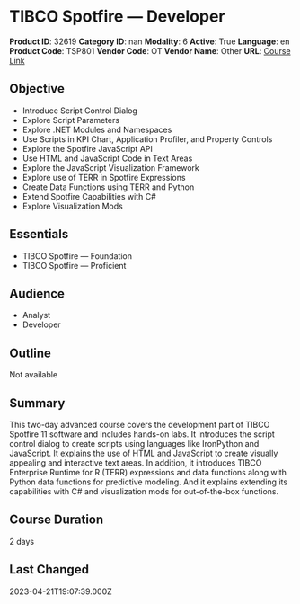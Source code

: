# TIBCO Spotfire — Developer

**Product ID**: 32619
**Category ID**: nan
**Modality**: 6
**Active**: True
**Language**: en
**Product Code**: TSP801
**Vendor Code**: OT
**Vendor Name**: Other
**URL**: [Course Link](https://www.fastlaneus.com/course/ot-tsp801)

## Objective
- Introduce Script Control Dialog
- Explore Script Parameters
- Explore .NET Modules and Namespaces
- Use Scripts in KPI Chart, Application Profiler, and Property Controls
- Explore the Spotfire JavaScript API
- Use HTML and JavaScript Code in Text Areas
- Explore the JavaScript Visualization Framework
- Explore use of TERR in Spotfire Expressions
- Create Data Functions using TERR and Python
- Extend Spotfire Capabilities with C#
- Explore Visualization Mods

## Essentials
- TIBCO Spotfire — Foundation
- TIBCO Spotfire — Proficient

## Audience
- Analyst
- Developer

## Outline
Not available

## Summary
This two-day advanced course covers the development part of TIBCO Spotfire 11 software and includes hands-on labs. It introduces the script control dialog to create scripts using languages like IronPython and JavaScript. It explains the use of HTML and JavaScript to create visually appealing and interactive text areas. In addition, it introduces TIBCO Enterprise Runtime for R (TERR) expressions and data functions along with Python data functions for predictive modeling. And it explains extending its capabilities with C# and visualization mods for out-of-the-box functions.

## Course Duration
2 days

## Last Changed
2023-04-21T19:07:39.000Z
